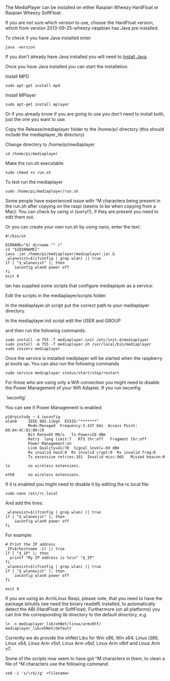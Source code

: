 The MediaPlayer can be installed on either Raspian Wheezy HardFloat or Raspian Wheezy SoftFloat.

If you are not sure which version to use, choose the HardFloat version, which from version 2013-09-25-wheezy-raspbian has Java pre installed.

To check if you have Java installed enter

`java -version`

If you don't already have Java installed you will need to [Install Java](https://github.com/PeteManchester/MediaPlayer/wiki/Java-Install).

Once you have Java installed you can start the installation.

Install MPD

`sudo apt-get install mpd`

Install MPlayer

`sudo apt-get install mplayer`

Or if you already know if you are going to use you don't need to install both, just the one you want to use.

Copy the Release/mediaplayer folder to the /home/pi/ directory (this should include the mediaplayer_lib directory)

Change directory to /home/pi/mediaplayer

`cd /home/pi/mediaplayer`

Make the run.sh executable

`sudo chmod +x run.sh`

To test run the mediaplayer

`sudo /home/pi/mediaplayer/run.sh`

Some people have experienced issue with ^M characters being present in the run.sh after copying on the raspi (seems to be when copying from a Mac). You can check by using vi (sorry!!), if they are present you need to edit them out.

Or you can create your own run.sh by using nano, enter the text:

```
#!/bin/sh

DIRNAME="$( dirname "" )"
cd "${DIRNAME}"
java -jar /home/pi/mediaplayer/mediaplayer.jar &
_wlanexist=$(ifconfig | grep wlan) || true
if [ "$_wlanexist" ]; then
	iwconfig wlan0 power off
fi
exit 0
```

Ian has supplied some scripts that configure mediaplayer as a service:

Edit the scripts in the mediaplayer/scripts folder.

In the mediaplayer.sh script put the correct path to your mediaplayer directory.

In the mediaplayer.init script edit the USER and GROUP

 and then run the following commands:

```
sudo install -m 755 -T mediaplayer.init /etc/init.d/mediaplayer
sudo install -m 755 -T mediaplayer.sh /usr/local/bin/mediaplayer
sudo insserv mediaplayer
```

Once the service is installed mediplayer will be started when the raspberry pi boots up.
You can also run the following commands

`sudo service mediaplayer status/start/stop/restart`

For those who are using only a Wifi connection you might need to disable the Power Management of your Wifi Adapter.
If you run iwconfig

`iwconfig'

You can see if Power Management is enabled:

```
pi@rpistudy ~ $ iwconfig
wlan0     IEEE 802.11bgn  ESSID:"*******"
          Mode:Managed  Frequency:2.437 GHz  Access Point: 60:A4:4C:D2:00:C8
          Bit Rate=65 Mb/s   Tx-Power=20 dBm
          Retry  long limit:7   RTS thr:off   Fragment thr:off
          Power Management:on
          Link Quality=41/70  Signal level=-69 dBm
          Rx invalid nwid:0  Rx invalid crypt:0  Rx invalid frag:0
          Tx excessive retries:101  Invalid misc:965   Missed beacon:0

lo        no wireless extensions.

eth0      no wireless extensions.
```

If it is enabled you might need to disable it by editing the rc.local file:

`sudo nano /etc/rc.local`

And add the lines:

```
_wlanexist=$(ifconfig | grep wlan) || true
if [ "$_wlanexist" ]; then
	iwconfig wlan0 power off
fi

```

For example:

```
# Print the IP address
_IP=$(hostname -I) || true
if [ "$_IP" ]; then
  printf "My IP address is %s\n" "$_IP"
fi
_wlanexist=$(ifconfig | grep wlan) || true
if [ "$_wlanexist" ]; then
	iwconfig wlan0 power off
fi

exit 0
```

If you are using an ArchLinux Raspi, please note, that you need to have the package binutils (we need the binary readelf) installed, to automatically detect the ABI (HardFloat or SoftFloat). Furthermore (on all platforms) you can link the corresponding lib directory to the default directory, e.g.

```
ln -s mediaplayer_lib/ohNet/linux/armv6hf/ mediaplayer_lib/ohNet/default
```

Currently we do provide the ohNet Libs for Win x86, Win x64, Linux i386, Linux x64, Linux Arm v5sf, Linux Arm v6sf, Linux Arm v6hf and Linux Arm v7.


Some of the scripts now seem to have got ^M characters in them, to clean a file of ^M characters use the following command:

`sed -i 's/\r$//g' <filename>`